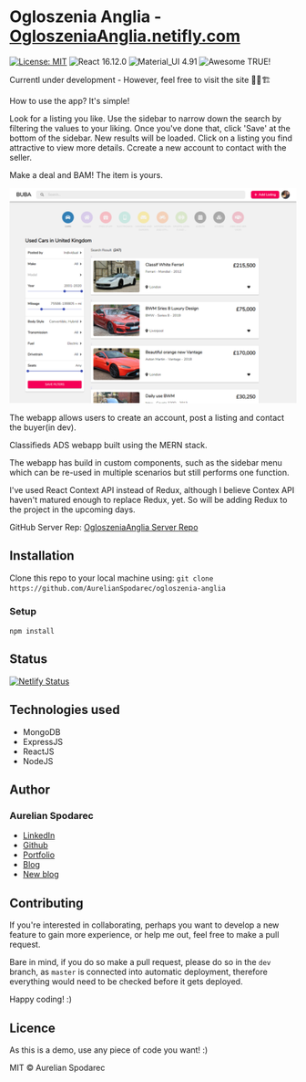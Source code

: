 # Ogloszenia Anglia - [OgloszeniaAnglia.netifly.com](https://ogloszenianglia.netlify.com/cars)

[![License: MIT](https://img.shields.io/badge/License-MIT-yellow.svg)](https://opensource.org/licenses/MIT) ![React 16.12.0](https://img.shields.io/badge/React-16.12.0-red.svg) ![Material_UI 4.91](https://img.shields.io/badge/Material_UI-4.91-orange.svg) ![Awesome TRUE!](https://img.shields.io/badge/Awesome-TRUE!-brightgreen.svg)

Currentl under development - However, feel free to visit the site 🚧👷🏗️

How to use the app? It's simple!

Look for a listing you like. Use the sidebar to narrow down the search by filtering the values to your liking.
Once you've done that, click 'Save' at the bottom of the sidebar. New results will be loaded.
Click on a listing you find attractive to view more details.
Ccreate a new account to contact with the seller. 

Make a deal and BAM! The item is yours.

![Product Teaser](./github/images/car-page-dashboard.png)

The webapp allows users to create an account, post a listing and contact the buyer(in dev). 

Classifieds ADS webapp built using the MERN stack. 

The webapp has build in custom components, such as the sidebar menu which can be re-used in multiple scenarios but still performs one function.

I've used React Context API instead of Redux, although I believe Contex API haven't matured enough to replace Redux, yet. So will be adding Redux to the project in the upcoming days.

GitHub Server Rep: [OgloszeniaAnglia Server Repo](https://github.com/AurelianSpodarec/ogloszenia-anglia-server)

## Installation

Clone this repo to your local machine using: `git clone https://github.com/AurelianSpodarec/ogloszenia-anglia`

### Setup

```
npm install
```

## Status
[![Netlify Status](https://api.netlify.com/api/v1/badges/1429779c-474c-4cbf-95cd-7c348d6a71b1/deploy-status)](https://app.netlify.com/sites/ogloszenianglia/deploys)

## Technologies used
* MongoDB
* ExpressJS
* ReactJS
* NodeJS

## Author

### Aurelian Spodarec
- [LinkedIn](https://www.linkedin.com/in/aurelianspodarec/)
- [Github](https://github.com/AurelianSpodarec)
- [Portfolio](http://aurelianspodarec.co.uk/)
- [Blog](http://lovetocode.com/)
- [New blog](https://creativeprogrammer.io/)

## Contributing
If you're interested in collaborating, perhaps you want to develop a new feature to gain more experience, or help me out, feel free to make a pull request. 

Bare in mind, if you do so make a pull request, please do so in the `dev` branch, as `master` is connected into automatic deployment, therefore everything would need to be checked before it gets deployed.

Happy coding! :)

## Licence
As this is a demo, use any piece of code you want! :)

MIT © Aurelian Spodarec